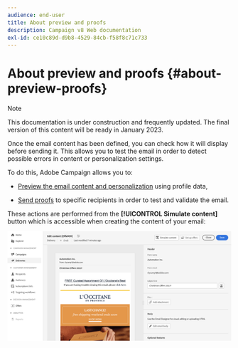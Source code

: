 ```yaml
---
audience: end-user
title: About preview and proofs
description: Campaign v8 Web documentation
exl-id: ce10c89d-d9b8-4529-84cb-f58f8c71c733
---
```

# About preview and proofs {#about-preview-proofs}

>[!NOTE]
>
>This documentation is under construction and frequently updated. The final version of this content will be ready in January 2023.

Once the email content has been defined, you can check how it will display before sending it. This allows you to test the email in order to detect possible errors in content or personalization settings.

To do this, Adobe Campaign allows you to:

* [Preview the email content and personalization](#preview) using profile data,
<!--* [Check the email rendering](#rendering) in popular desktop, mobile and web-based clients,-->
* [Send proofs](#send-proofs) to specific recipients in order to test and validate the email.

These actions are performed from the **[!UICONTROL Simulate content]** button which is accessible when creating the content of your email:

![](assets/simulate.png)
